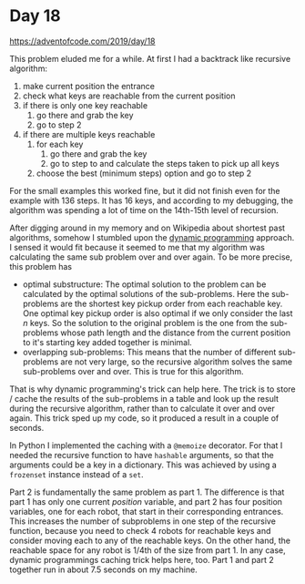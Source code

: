 # Day 18

https://adventofcode.com/2019/day/18

This problem eluded me for a while. At first I had a backtrack like recursive algorithm:
1. make current position the entrance
2. check what keys are reachable from the current position
3. if there is only one key reachable
    1. go there and grab the key
    2. go to step 2
4. if there are multiple keys reachable
    1. for each key
        1. go there and grab the key
        2. go to step to and calculate the steps taken to pick up all keys
    2. choose the best (minimum steps) option and go to step 2

For the small examples this worked fine, but it did not finish
even for the example with 136 steps. It has 16 keys, and according to
my debugging, the algorithm was spending a lot of time on the 14th-15th level
of recursion. 

After digging around in my memory and on Wikipedia about shortest past algorithms,
somehow I stumbled upon the [dynamic programming](https://en.wikipedia.org/wiki/Dynamic_programming) approach. 
I sensed it would fit because it seemed to me that my algorithm was calculating the same sub problem
over and over again. To be more precise, this problem has
- optimal substructure: 
    The optimal solution to the problem can be calculated by the optimal solutions of the sub-problems.
    Here the sub-problems are the shortest key pickup order from each reachable key.
    One optimal key pickup order is also optimal if we only consider the last *n* keys. So the solution
    to the original problem is the one from the sub-problems whose path length and the distance from the
    current position to it's starting key added together is minimal.
- overlapping sub-problems:
    This means that the number of different sub-problems are not very large, so the recursive algorithm
    solves the same sub-problems over and over. This is true for this algorithm. 

That is why dynamic programming's trick can help here. The trick is to store / cache the results of the
sub-problems in a table and look up the result during the recursive algorithm, rather than to calculate
it over and over again. This trick sped up my code, so it produced a result in a couple of seconds.

In Python I implemented the caching with a `@memoize` decorator. For that I needed the recursive
function to have `hashable` arguments, so that the arguments could be a key in a dictionary. This 
was achieved by using a `frozenset` instance instead of a `set`.

Part 2 is fundamentally the same problem as part 1. The difference is that part 1 has only one current _position_
variable, and part 2 has four position variables, one for each robot, that start in their corresponding 
entrances. This increases the number of subproblems in one step of the recursive function, because
you need to check 4 robots for reachable keys and consider moving each to any of the reachable keys. On the
other hand, the reachable space for any robot is 1/4th of the size from part 1. In any case, dynamic programmings
caching trick helps here, too. Part 1 and part 2 together run in about 7.5 seconds on my machine.

